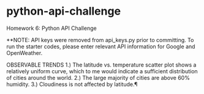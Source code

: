 # python-api-challenge
Homework 6: Python API Challenge

**NOTE: API keys were removed from api_keys.py prior to committing. To run the starter codes, please enter relevant API information for Google and OpenWeather.

OBSERVABLE TRENDS
1.) The latitude vs. temperature scatter plot shows a relatively uniform curve, which to me would indicate a sufficient distribution of cities around the world.
2.) The large majority of cities are above 60% humidity.
3.) Cloudiness is not affected by latitude.¶

